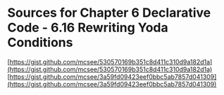 # Sources for Chapter 6 Declarative Code - 6.16 Rewriting Yoda Conditions

[https://gist.github.com/mcsee/530570169b351c8d411c310d9a182d1a](https://gist.github.com/mcsee/530570169b351c8d411c310d9a182d1a)
[https://gist.github.com/mcsee/3a59fd09423eef0bbc5ab7857d041309](https://gist.github.com/mcsee/3a59fd09423eef0bbc5ab7857d041309)